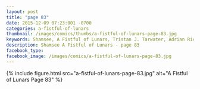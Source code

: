 ```yaml
---
layout: post
title: "page 83"
date: 2015-12-09 07:23:001 -0700
categories: a-fistful-of-lunars
thumbnail: /images/comics/thumbs/a-fistful-of-lunars-page-83.jpg
keywords: Shamsee, A Fistful of Lunars, Tristan J. Tarwater, Adrian Ricker
description: Shamsee A Fistful of Lunars - page 83
facebook_type: 
facebook_image: /images/comics/a-fistful-of-lunars-page-83.jpg
---
```

{% include figure.html src="a-fistful-of-lunars-page-83.jpg" alt="A Fistful of Lunars Page 83" %}